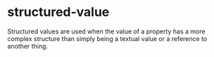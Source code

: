 # structured-value
Structured values are used when the value of a property has a more complex structure than simply being a textual value or a reference to another thing.
